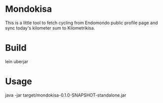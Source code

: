 Mondokisa
=========

This is a little tool to fetch cycling from Endomondo public profile page and sync today's 
kilometer sum to Kilometrikisa.

Build
=====

lein uberjar

Usage
=====

java -jar target/mondokisa-0.1.0-SNAPSHOT-standalone.jar <endomondo profile id> <kilometrikisa user> <kilometrikisa password>

